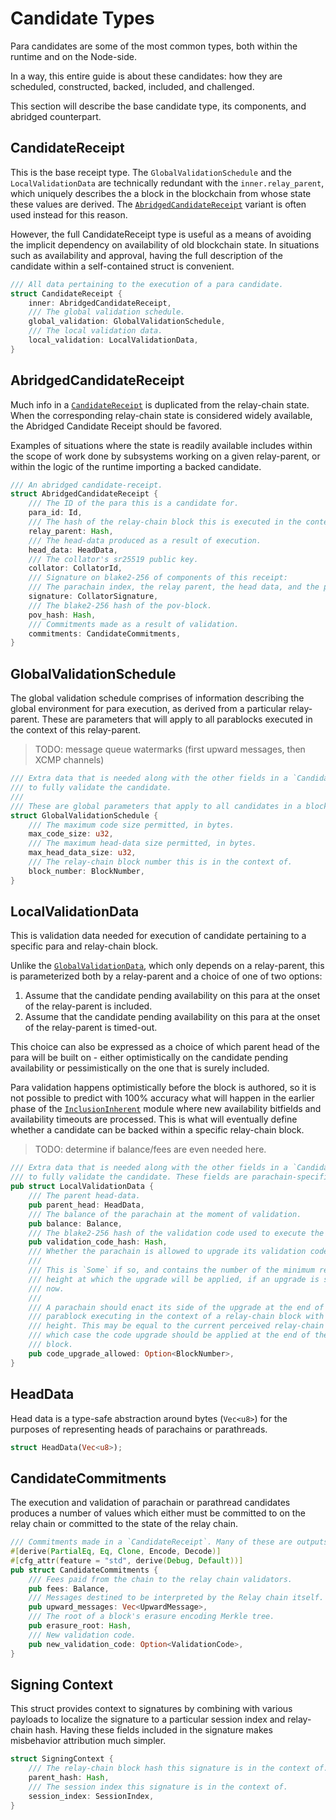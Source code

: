 # Candidate Types

Para candidates are some of the most common types, both within the runtime and on the Node-side.

In a way, this entire guide is about these candidates: how they are scheduled, constructed, backed, included, and challenged.

This section will describe the base candidate type, its components, and abridged counterpart.

## CandidateReceipt

This is the base receipt type. The `GlobalValidationSchedule` and the `LocalValidationData` are technically redundant with the `inner.relay_parent`, which uniquely describes the a block in the blockchain from whose state these values are derived. The [`AbridgedCandidateReceipt`](#abridgedcandidatereceipt) variant is often used instead for this reason.

However, the full CandidateReceipt type is useful as a means of avoiding the implicit dependency on availability of old blockchain state. In situations such as availability and approval, having the full description of the candidate within a self-contained struct is convenient.

```rust
/// All data pertaining to the execution of a para candidate.
struct CandidateReceipt {
	inner: AbridgedCandidateReceipt,
	/// The global validation schedule.
	global_validation: GlobalValidationSchedule,
	/// The local validation data.
	local_validation: LocalValidationData,
}
```

## AbridgedCandidateReceipt

Much info in a [`CandidateReceipt`](#candidatereceipt) is duplicated from the relay-chain state. When the corresponding relay-chain state is considered widely available, the Abridged Candidate Receipt should be favored.

Examples of situations where the state is readily available includes within the scope of work done by subsystems working on a given relay-parent, or within the logic of the runtime importing a backed candidate.

```rust
/// An abridged candidate-receipt.
struct AbridgedCandidateReceipt {
	/// The ID of the para this is a candidate for.
	para_id: Id,
	/// The hash of the relay-chain block this is executed in the context of.
	relay_parent: Hash,
	/// The head-data produced as a result of execution.
	head_data: HeadData,
	/// The collator's sr25519 public key.
	collator: CollatorId,
	/// Signature on blake2-256 of components of this receipt:
	/// The parachain index, the relay parent, the head data, and the pov_hash.
	signature: CollatorSignature,
	/// The blake2-256 hash of the pov-block.
	pov_hash: Hash,
	/// Commitments made as a result of validation.
	commitments: CandidateCommitments,
}
```

## GlobalValidationSchedule

The global validation schedule comprises of information describing the global environment for para execution, as derived from a particular relay-parent. These are parameters that will apply to all parablocks executed in the context of this relay-parent.

> TODO: message queue watermarks (first upward messages, then XCMP channels)

```rust
/// Extra data that is needed along with the other fields in a `CandidateReceipt`
/// to fully validate the candidate.
///
/// These are global parameters that apply to all candidates in a block.
struct GlobalValidationSchedule {
	/// The maximum code size permitted, in bytes.
	max_code_size: u32,
	/// The maximum head-data size permitted, in bytes.
	max_head_data_size: u32,
	/// The relay-chain block number this is in the context of.
	block_number: BlockNumber,
}
```

## LocalValidationData

This is validation data needed for execution of candidate pertaining to a specific para and relay-chain block.

Unlike the [`GlobalValidationData`](#globalvalidationdata), which only depends on a relay-parent, this is parameterized both by a relay-parent and a choice of one of two options:
  1. Assume that the candidate pending availability on this para at the onset of the relay-parent is included.
  1. Assume that the candidate pending availability on this para at the onset of the relay-parent is timed-out.

This choice can also be expressed as a choice of which parent head of the para will be built on - either optimistically on the candidate pending availability or pessimistically on the one that is surely included.

Para validation happens optimistically before the block is authored, so it is not possible to predict with 100% accuracy what will happen in the earlier phase of the [`InclusionInherent`](../runtime/inclusioninherent.md) module where new availability bitfields and availability timeouts are processed. This is what will eventually define whether a candidate can be backed within a specific relay-chain block.

> TODO: determine if balance/fees are even needed here.

```rust
/// Extra data that is needed along with the other fields in a `CandidateReceipt`
/// to fully validate the candidate. These fields are parachain-specific.
pub struct LocalValidationData {
	/// The parent head-data.
	pub parent_head: HeadData,
	/// The balance of the parachain at the moment of validation.
	pub balance: Balance,
	/// The blake2-256 hash of the validation code used to execute the candidate.
	pub validation_code_hash: Hash,
	/// Whether the parachain is allowed to upgrade its validation code.
	///
	/// This is `Some` if so, and contains the number of the minimum relay-chain
	/// height at which the upgrade will be applied, if an upgrade is signaled
	/// now.
	///
	/// A parachain should enact its side of the upgrade at the end of the first
	/// parablock executing in the context of a relay-chain block with at least this
	/// height. This may be equal to the current perceived relay-chain block height, in
	/// which case the code upgrade should be applied at the end of the signaling
	/// block.
	pub code_upgrade_allowed: Option<BlockNumber>,
}
```

## HeadData

Head data is a type-safe abstraction around bytes (`Vec<u8>`) for the purposes of representing heads of parachains or parathreads.

```rust
struct HeadData(Vec<u8>);
```

## CandidateCommitments

The execution and validation of parachain or parathread candidates produces a number of values which either must be committed to on the relay chain or committed to the state of the relay chain.

```rust
/// Commitments made in a `CandidateReceipt`. Many of these are outputs of validation.
#[derive(PartialEq, Eq, Clone, Encode, Decode)]
#[cfg_attr(feature = "std", derive(Debug, Default))]
pub struct CandidateCommitments {
	/// Fees paid from the chain to the relay chain validators.
	pub fees: Balance,
	/// Messages destined to be interpreted by the Relay chain itself.
	pub upward_messages: Vec<UpwardMessage>,
	/// The root of a block's erasure encoding Merkle tree.
	pub erasure_root: Hash,
	/// New validation code.
	pub new_validation_code: Option<ValidationCode>,
}
```

## Signing Context

This struct provides context to signatures by combining with various payloads to localize the signature to a particular session index and relay-chain hash. Having these fields included in the signature makes misbehavior attribution much simpler.

```rust
struct SigningContext {
	/// The relay-chain block hash this signature is in the context of.
	parent_hash: Hash,
	/// The session index this signature is in the context of.
	session_index: SessionIndex,
}
```
